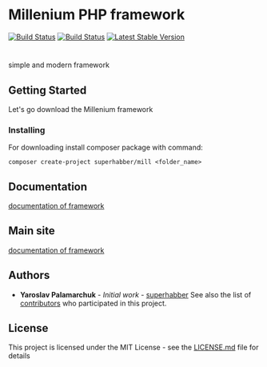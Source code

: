 # Millenium PHP framework

[![Build Status](https://travis-ci.org/milleniumphp/milleniumframework.svg?branch=master)](https://travis-ci.org/milleniumphp/milleniumframework)
[![Build Status](https://img.shields.io/packagist/dt/superhabber/mill.svg)](https://packagist.org/packages/superhabber/mill)
[![Latest Stable Version](https://img.shields.io/packagist/v/superhabber/mill.svg)](https://packagist.org/packages/superhabber/mill)
#

simple and modern framework

## Getting Started

Let's go download the Millenium framework

### Installing

For downloading install composer package with command:

```
composer create-project superhabber/mill <folder_name>
```
## Documentation

[documentation of framework](https://milleniumphp.github.io/documentation)

## Main site

[documentation of framework](https://milleniumphp.github.io/)

## Authors

* **Yaroslav Palamarchuk** - *Initial work* - [superhabber](https://github.com/superhabber)
See also the list of [contributors](https://github.com/milleniumphp/milleniumframework/graphs/contributors) who participated in this project.

## License

This project is licensed under the MIT License - see the [LICENSE.md](LICENSE.md) file for details